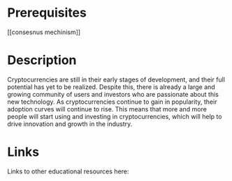 # Prerequisites
[[consesnus mechinism]]

# Description
  
Cryptocurrencies are still in their early stages of development, and their full potential has yet to be realized. Despite this, there is already a large and growing community of users and investors who are passionate about this new technology. As cryptocurrencies continue to gain in popularity, their adoption curves will continue to rise. This means that more and more people will start using and investing in cryptocurrencies, which will help to drive innovation and growth in the industry.

# Links
Links to other educational resources here: